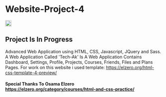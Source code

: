 # Website-Project-4
<img src="https://media2.giphy.com/media/QssGEmpkyEOhBCb7e1/giphy.gif?cid=ecf05e47a0n3gi1bfqntqmob8g9aid1oyj2wr3ds3mg700bl&rid=giphy.gif" width ="20"><h2>Project Is In Progress</h2>

Advanced Web Application using HTML, CSS, Javascript, JQuery and Sass.
A Web Application Called 'Tech-Ak' Is A Web Application Contains Dashboard, Settings, Profile, Projects, Courses, Friends, Files and Plans Pages.
For work on this website i used template: https://elzero.org/html-css-template-4-preview/

#### Special Thanks To Osama Elzero https://elzero.org/category/courses/html-and-css-practice/


